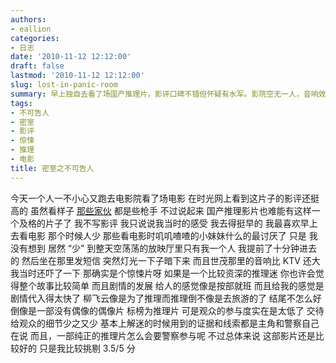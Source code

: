 ```yaml
---
authors:
- eallion
categories:
- 日志
date: '2010-11-12 12:12:00'
draft: false
lastmod: '2010-11-12 12:12:00'
slug: lost-in-panic-room
summary: 早上独自去看了场国产推理片，影评口碑不错但怀疑有水军。影院空无一人，音响效果惊人。剧情推进快但缺乏深度，推理过程生硬，观众参与感低，结尾像偶像剧。整体及格，给3.5分。
tags:
- 不可告人
- 密室
- 影评
- 惊悚
- 推理
- 电影
title: 密室之不可告人
---
```


今天一个人一不小心又跑去电影院看了场电影
在时光网上看到这片子的影评还挺高的
虽然看样子 [那些家伙](http://www.mtime.com/movie/132049/comment.html) 都是些枪手
不过说起来
国产推理影片也难能有这样一个及格的片子了
我不写影评
我只说说我当时的感受
我去得挺早的
我最喜欢早上去看电影
那个时候人少
那些看电影时叽叽喳喳的小妹妹什么的最讨厌了
只是
我没有想到
居然 “少” 到整天空荡荡的放映厅里只有我一个人
我提前了十分钟进去的
然后坐在那里发短信
突然灯光一下子暗下来
而且世茂那里的音响比 KTV 还大
我当时还吓了一下
那确实是个惊悚片呀
如果是一个比较资深的推理迷
你也许会觉得整个故事比较简单
而且剧情的发展
给人的感觉像是按部就班
而且给我的感觉是
剧情代入得太快了
柳飞云像是为了推理而推理倒不像是去旅游的了
结尾不怎么好
倒像是一部没有偶像的偶像片
标榜为推理片
可是观众的参与度实在是太低了
交待给观众的细节少之又少
基本上解迷的时候用到的证据和线索都是主角和警察自己在说
而且，一部纯正的推理片怎么会要警察参与呢
不过总体来说
这部影片还是比较好的
只是我比较挑剔
3.5/5 分